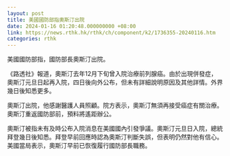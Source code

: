 ```yaml
---
layout: post
title: 美國國防部指奧斯汀出院
date: 2024-01-16 01:20:48.000000000 +08:00
link: https://news.rthk.hk/rthk/ch/component/k2/1736355-20240116.htm
categories: rthk
---
```


美國國防部指，國防部長奧斯汀出院。

《路透社》報道，奧斯汀去年12月下旬曾入院治療前列腺癌。由於出現併發症，奧斯汀元旦日起再入院，四日後向外公布，但未有詳細說明原因及其他詳情。外界幾日後知悉更多。

奧斯汀出院，他感謝醫護人員照顧。院方表示，奧斯汀無須再接受癌症有關治療。奧斯汀重返國防部前，預料將遙距辦公。

奧斯汀被指未有及時公布入院消息在美國國內引發爭議。奧斯汀元旦日入院，總統拜登幾日後知悉。拜登早前回應時認為奧斯汀判斷失誤，但表明仍然對他有信心。美國當局表示，奧斯汀早前已恢復履行國防部長職務。
